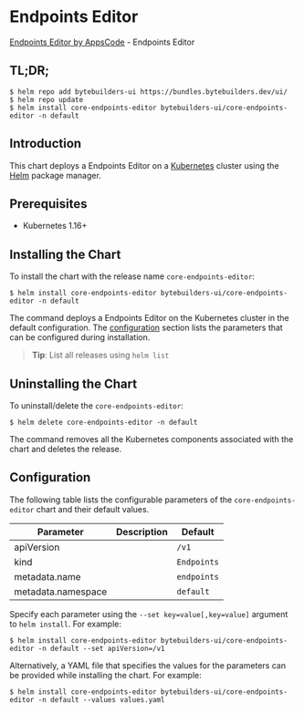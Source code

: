 # Endpoints Editor

[Endpoints Editor by AppsCode](https://byte.builders) - Endpoints Editor

## TL;DR;

```console
$ helm repo add bytebuilders-ui https://bundles.bytebuilders.dev/ui/
$ helm repo update
$ helm install core-endpoints-editor bytebuilders-ui/core-endpoints-editor -n default
```

## Introduction

This chart deploys a Endpoints Editor on a [Kubernetes](http://kubernetes.io) cluster using the [Helm](https://helm.sh) package manager.

## Prerequisites

- Kubernetes 1.16+

## Installing the Chart

To install the chart with the release name `core-endpoints-editor`:

```console
$ helm install core-endpoints-editor bytebuilders-ui/core-endpoints-editor -n default
```

The command deploys a Endpoints Editor on the Kubernetes cluster in the default configuration. The [configuration](#configuration) section lists the parameters that can be configured during installation.

> **Tip**: List all releases using `helm list`

## Uninstalling the Chart

To uninstall/delete the `core-endpoints-editor`:

```console
$ helm delete core-endpoints-editor -n default
```

The command removes all the Kubernetes components associated with the chart and deletes the release.

## Configuration

The following table lists the configurable parameters of the `core-endpoints-editor` chart and their default values.

|     Parameter      | Description |   Default   |
|--------------------|-------------|-------------|
| apiVersion         |             | `/v1`       |
| kind               |             | `Endpoints` |
| metadata.name      |             | `endpoints` |
| metadata.namespace |             | `default`   |


Specify each parameter using the `--set key=value[,key=value]` argument to `helm install`. For example:

```console
$ helm install core-endpoints-editor bytebuilders-ui/core-endpoints-editor -n default --set apiVersion=/v1
```

Alternatively, a YAML file that specifies the values for the parameters can be provided while
installing the chart. For example:

```console
$ helm install core-endpoints-editor bytebuilders-ui/core-endpoints-editor -n default --values values.yaml
```
